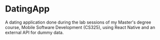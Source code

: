 # DatingApp

A dating application done during the lab sessions of my Master's degree course, Mobile Software Development (CS325), using React Native and an external API for dummy data.
